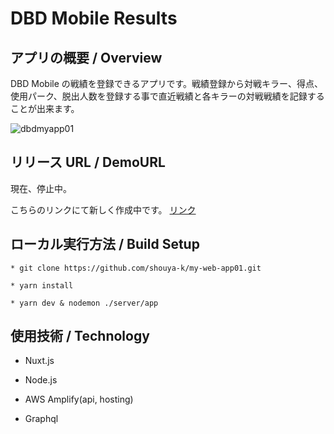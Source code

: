 # DBD Mobile Results

## アプリの概要 / Overview


DBD Mobile の戦績を登録できるアプリです。戦績登録から対戦キラー、得点、使用パーク、脱出人数を登録する事で直近戦績と各キラーの対戦戦績を記録することが出来ます。

![dbdmyapp01](https://user-images.githubusercontent.com/65233189/101480372-f00a0c00-3996-11eb-9ec8-b4cda0715395.gif)

## リリース URL / DemoURL

現在、停止中。

こちらのリンクにて新しく作成中です。 [リンク](https://github.com/shouya-k/DbD-Results)

## ローカル実行方法 / Build Setup

```
* git clone https://github.com/shouya-k/my-web-app01.git

* yarn install

* yarn dev & nodemon ./server/app

```

## 使用技術 / Technology

- Nuxt.js

- Node.js

- AWS Amplify(api, hosting)

- Graphql

